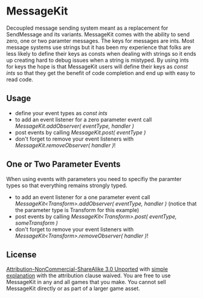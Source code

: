 MessageKit
==========

Decoupled message sending system meant as a replacement for SendMessage and its variants. MessageKit comes with the ability to send zero, one or two paramter messages. The keys for messages are ints. Most message systems use strings but it has been my experience that folks are less likely to define their keys as consts when dealing with strings so it ends up creating hard to debug issues when a string is mistyped. By using ints for keys the hope is that MessageKit users will define their keys as *const ints* so that they get the benefit of code completion and end up with easy to read code.



Usage
---

- define your event types as *const ints*
- to add an event listener for a zero parameter event call *MessageKit.addObserver( eventType, handler )*
- post events by calling *MessageKit.post( eventType )*
- don't forget to remove your event listeners with *MessageKit.removeObserver( handler )*!


One or Two Parameter Events
---

When using events with parameters you need to specifiy the paramter types so that everything remains strongly typed.

- to add an event listener for a one parameter event call *MessageKit&lt;Transform&gt;.addObserver( eventType, handler )* (notice that the parameter type is Transform for this example)
- post events by calling *MessageKit&lt;Transform&gt;.post( eventType, someTransform )*
- don't forget to remove your event listeners with *MessageKit&lt;Transform&gt;.removeObserver( handler )*!


License
-----

[Attribution-NonCommercial-ShareAlike 3.0 Unported](http://creativecommons.org/licenses/by-nc-sa/3.0/legalcode) with [simple explanation](http://creativecommons.org/licenses/by-nc-sa/3.0/deed.en_US) with the attribution clause waived. You are free to use MessageKit in any and all games that you make. You cannot sell MessageKit directly or as part of a larger game asset.
